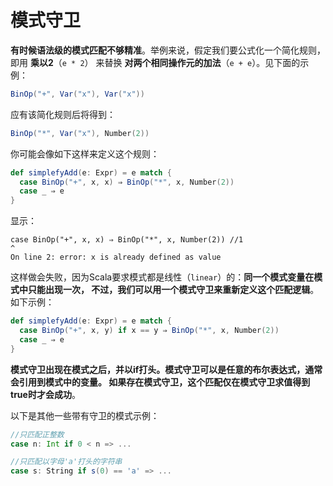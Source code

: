模式守卫
================================================================================
**有时候语法级的模式匹配不够精准**。举例来说，假定我们要公式化一个简化规则，即用 **乘以2**（`e * 2`）
来替换 **对两个相同操作元的加法**（`e + e`）。见下面的示例：
```scala
BinOp("+", Var("x"), Var("x"))
```
应有该简化规则后将得到：
```scala
BinOp("*", Var("x"), Number(2))
```
你可能会像如下这样来定义这个规则：
```scala
def simplefyAdd(e: Expr) = e match {
  case BinOp("+", x, x) ⇒ BinOp("*", x, Number(2))
  case _ ⇒ e
}
```
显示：
```
case BinOp("+", x, x) ⇒ BinOp("*", x, Number(2)) //1
^
On line 2: error: x is already defined as value 
```
这样做会失败，因为Scala要求模式都是线性（`linear`）的：**同一个模式变量在模式中只能出现一次，
不过，我们可以用一个模式守卫来重新定义这个匹配逻辑**。如下示例：
```scala
def simplefyAdd(e: Expr) = e match {
  case BinOp("+", x, y) if x == y ⇒ BinOp("*", x, Number(2))
  case _ ⇒ e
}
```
**模式守卫出现在模式之后，并以if打头。模式守卫可以是任意的布尔表达式，通常会引用到模式中的变量。
如果存在模式守卫，这个匹配仅在模式守卫求值得到true时才会成功**。

以下是其他一些带有守卫的模式示例：
```scala
//只匹配正整数
case n: Int if 0 < n => ...

//只匹配以字母'a'打头的字符串
case s: String if s(0) == 'a' => ...
```
